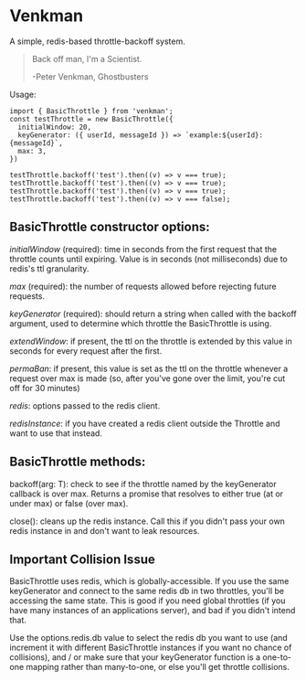 # Venkman
A simple, redis-based throttle-backoff system.

> Back off man, I'm a Scientist.
> 
> -Peter Venkman, Ghostbusters

Usage:

```
import { BasicThrottle } from 'venkman';
const testThrottle = new BasicThrottle({
  initialWindow: 20,
  keyGenerator: ({ userId, messageId }) => `example:${userId}:{messageId}`,
  max: 3,
})

testThrottle.backoff('test').then((v) => v === true);
testThrottle.backoff('test').then((v) => v === true);
testThrottle.backoff('test').then((v) => v === true);
testThrottle.backoff('test').then((v) => v === false);
```

## BasicThrottle constructor options:

*initialWindow* (required): time in seconds from the first request that the throttle counts until expiring. Value is in seconds (not milliseconds) due to redis's ttl granularity.

*max* (required): the number of requests allowed before rejecting future requests.

*keyGenerator* (required): should return a string when called with the backoff argument, used to determine which throttle the BasicThrottle is using.

*extendWindow*: if present, the ttl on the throttle is extended by this value in seconds for every request after the first.

*permaBan*: if present, this value is set as the ttl on the throttle whenever a request over max is made (so, after you've gone over the limit, you're cut off for 30 minutes)

*redis*: options passed to the redis client.

*redisInstance*: if you have created a redis client outside the Throttle and want to use that instead.

## BasicThrottle methods:

backoff<T>(arg: T): check to see if the throttle named by the keyGenerator callback is over max. Returns a promise that resolves to either true (at or under max) or false (over max).

close(): cleans up the redis instance. Call this if you didn't pass your own redis instance in and don't want to leak resources.

## Important Collision Issue

BasicThrottle uses redis, which is globally-accessible. If you use the same keyGenerator and connect to the same redis db in two throttles, you'll be accessing the same state. This is good if you need global throttles (if you have many instances of an applications server), and bad if you didn't intend that.

Use the options.redis.db value to select the redis db you want to use (and increment it with different BasicThrottle instances if you want no chance of collisions), and / or make sure that your keyGenerator function is a one-to-one mapping rather than many-to-one, or else you'll get throttle collisions.
